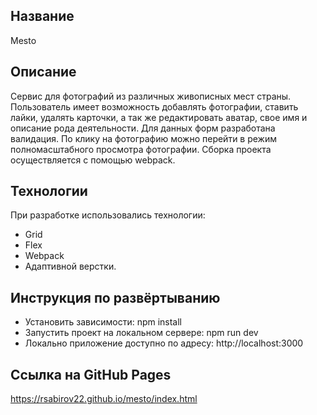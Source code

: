 ## Название

Mesto

## Описание

Сервис для фотографий из различных живописных мест страны. Пользователь имеет возможность добавлять фотографии, ставить лайки, удалять карточки, а так же редактировать аватар, свое имя и описание рода деятельности. Для данных форм разработана валидация. По клику на фотографию можно перейти в режим полномасштабного просмотра фотографии.
Сборка проекта осуществляется с помощью webpack.

## Технологии

При разработке использовались технологии:
- Grid
- Flex
- Webpack
- Адаптивной верстки.

## Инструкция по развёртыванию

- Установить зависимости: npm install
- Запустить проект на локальном сервере: npm run dev
- Локально приложение доступно по адресу: http://localhost:3000


## Ссылка на GitHub Pages

https://rsabirov22.github.io/mesto/index.html
